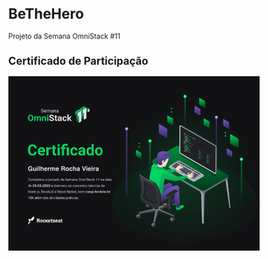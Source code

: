 # BeTheHero
Projeto da Semana OmniStack #11

## Certificado de Participação
<img src="certificadoSemanaOmnistack11.PNG"/>

